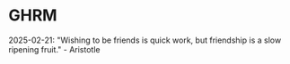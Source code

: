 # GHRM

2025-02-21: "Wishing to be friends is quick work, but friendship is a slow ripening fruit." - Aristotle